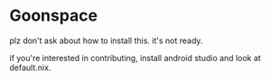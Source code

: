 # Goonspace

plz don't ask about how to install this. it's not ready.

if you're interested in contributing, install android studio and look at default.nix.
